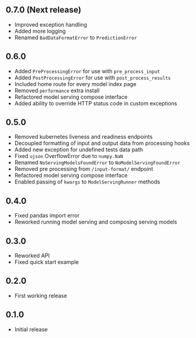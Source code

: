 ## 0.7.0 (Next release)
* Improved exception handling
* Added more logging
* Renamed `BadDataFormatError` to `PredictionError`

## 0.6.0
* Added `PreProcessingError` for use with `pre_process_input`
* Added `PostProcessingError` for use with `post_process_results`
* Included home route for every model index page
* Removed `performance` extra install
* Refactored model serving compose interface
* Added ability to override HTTP status code in custom exceptions

## 0.5.0
* Removed kubernetes liveness and readiness endpoints
* Decoupled formatting of input and output data from processing hooks
* Added new exception for undefined tests data path
* Fixed `ujson` OverflowError due to `numpy.NaN`
* Renamed `NoServingModelsFoundError` to `NoModelServingFoundError`
* Removed pre processing from `/input-format/` endpoint
* Refactored model serving compose interface
* Enabled passing of `kwargs` to `ModelServingRunner` methods

## 0.4.0
* Fixed pandas import error
* Reworked running model serving and composing serving models

## 0.3.0
* Reworked API
* Fixed quick start example

## 0.2.0
* First working release

## 0.1.0
* Initial release